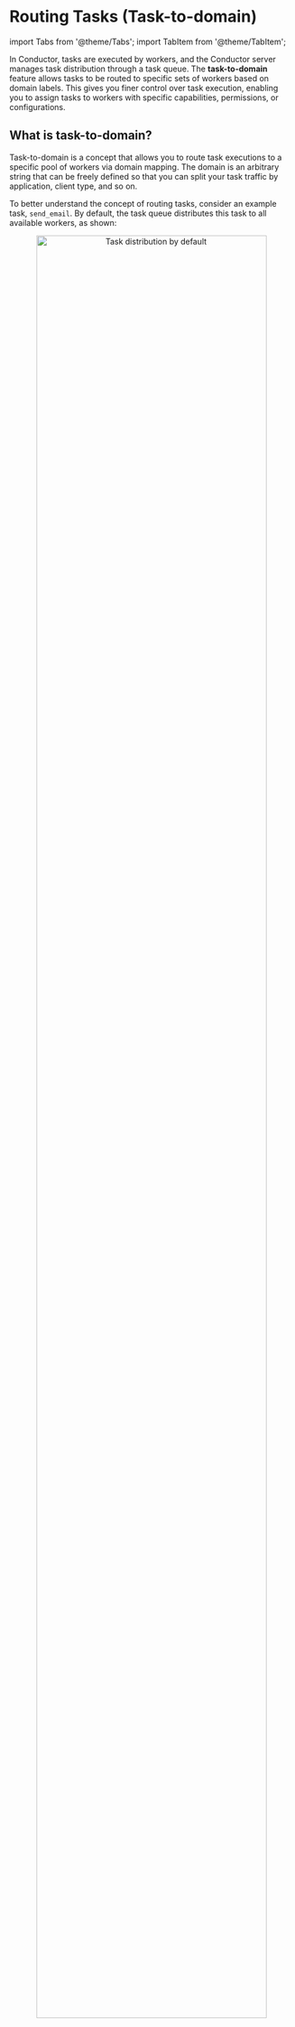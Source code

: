 # Routing Tasks (Task-to-domain)

import Tabs from '@theme/Tabs';
import TabItem from '@theme/TabItem';

In Conductor, tasks are executed by workers, and the Conductor server manages task distribution through a task queue. The **task-to-domain** feature allows tasks to be routed to specific sets of workers based on domain labels. This gives you finer control over task execution, enabling you to assign tasks to workers with specific capabilities, permissions, or configurations.

## What is task-to-domain?

Task-to-domain is a concept that allows you to route task executions to a specific pool of workers via domain mapping. The domain is an arbitrary string that can be freely defined so that you can split your task traffic by application, client type, and so on.

To better understand the concept of routing tasks, consider an example task, `send_email`. By default, the task queue distributes this task to all available workers, as shown:

<p align="center"><img src="/content/img/task-routing.png" alt="Task distribution by default" width="90%"
                       height="auto"/></p>

To route this task to a specific group of workers, you can assign it a domain when triggering the workflow. The task is then routed only to workers configured for that domain.

<p align="center"><img src="/content/img/task-routing-domains.png" alt="Task distribution via dedicated domains" width="90%"
                       height="auto"/></p>

Here, the `send_email` task has two additional sets of worker instances that listen to specific domain-based tasks. For example, all the tasks triggered with domain `dedicated_for_app_x` are sent to the workers configured with domain `dedicated_for_app_x`.

The task-to-domain feature is useful in the following scenarios:
* Ensuring that the task is routed to a worker with the appropriate permissions.
* Load balancing or prioritizing some tasks with a set of dedicated workers.
* Implementing unique task-related configuration by domain, such as retry policy.
* Debugging a task with a worker deployed on a local machine or a worker running a different version of the code.

While these use cases can be achieved by creating separate task definitions, task-to-domain is more flexible. For example, in production environments, instead of creating new task definitions, you can use the same task definition while customizing routing based on the domain.

## Routing tasks using task-to-domain​

To successfully route a task by domain:

1. Configure workers to poll for tasks mapped to a specific domain.
2. When triggering the workflow, ensure `taskToDomain` is mapped to the correct domain.

### Worker configuration

Workers must be configured to listen for tasks mapped with a specific domain. Below are examples demonstrating how to set up workers to poll for tasks in the `test` domain across various programming languages:

<Tabs>
<TabItem value="Java" label="Java">

The following table shows the order of precedence when initializing the task domain for a worker. Suppose a system property is set according to the table below. In that case, it takes priority over initializing the taskToDomain map or passing the domain as an argument when using annotations. If `${TASK_NAME}` is replaced by `all` in the system property name, then all workers will pick up that task domain.

<br></br>

| Description                                | PropertyName                           | Example                                        |
| ------------------------------------------ | -------------------------------------- | ---------------------------------------------- |
| System property by **taskName**            | `conductor.worker.${TASK_NAME}.domain` | `conductor.worker.taskName.domain=test`        |
| System property for **all** workers        | `conductor.worker.all.domain`          | `conductor.worker.all.domain=test`             |
| Class `TaskRunner` constructor param       | `taskToDomain`                         | `taskToDomain=Map.of("taskName", "test")`      |
| Annotation `@WorkerTask` constructor param | `domain`                               | `@WorkerTask(value="taskName", domain="test")` |

**Code example for `TaskRunner`**:
```java
Map<String, String> taskToDomains = new HashMap<>();
taskToDomains.put("taskName", "test");
Map<String, Integer> taskThreadCount = new HashMap<>();

TaskRunnerConfigurer.Builder builder = new TaskRunnerConfigurer.Builder(taskClient, workers);
TaskRunnerConfigurer taskRunner = builder.withTaskToDomain(taskToDomains).build();

```

**Code example for `@WorkerTask`**:
```java
@WorkerTask(value="taskName", domain="test")
public TaskResult sendAnnotatedTaskDomain(Task task) {
    TaskResult result = new TaskResult(task);
    // Populate result here
    return result;
}

```

In the example above, we map the task `taskName` to the domain `test`. Only workers configured to poll for the `test` domain will execute the task when the workflow is triggered. [See the complete code here](https://github.com/orkes-io/orkes-conductor-client/blob/main/examples/java/io/orkes/conductor/sdk/examples/TaskDomainWorker.java).

</TabItem>
<TabItem value="Python" label="Python">

```python
# Function Worker
def execute(task: Task) -> TaskResult:
    task_result = TaskResult(
        task_id=task.task_id,
        workflow_instance_id=task.workflow_instance_id,
        worker_id='your_custom_id'
    )
    task_result.add_output_data('worker_style', 'function')
    task_result.status = TaskResultStatus.COMPLETED
    return task_result


# Class Worker
class SimpleWorker(WorkerInterface):
    def execute(self, task: Task) -> TaskResult:
        task_result = self.get_task_result_from_task(task)
        task_result.add_output_data('worker_style', 'class')
        task_result.status = TaskResultStatus.COMPLETED
        return task_result

    def get_polling_interval_in_seconds(self) -> float:
        return 0.4

    # Overriding it for specifying the DOMAIN of class workers
    def get_domain(self) -> str:
        return "test"


def startTaskRunnerWorkers():
    configuration = Configuration(
        authentication_settings=AuthenticationSettings(
            key_id='key',
            key_secret='secret'
        ),
        server_api_url='https://play.orkes.io/api',
        debug=True
    )

    workers = [
        Worker(
            task_definition_name='task_1',
            execute_function=execute,
            poll_interval=0.25,
            domain="test" # specifying DOMAIN for function workers
        ),
        SimpleWorker(task_definition_name="task_2")
    ]
```

In this example, we configure the `SimpleWorker` to listen for tasks with the `test` domain by implementing the `get_domain()` method. [See additional examples](https://github.com/conductor-sdk/conductor-python/tree/main/docs/worker#task-domains).

</TabItem>
<TabItem value="JavaScript" label="JavaScript">

```javascript
// You can specify on the worker
export const userInfoWorker = () => {
  return {
    domain: "myDomain",
    taskDefName: GET_USER_INFO,
    execute: async ({ inputData }) => {
      const userId = inputData?.userId;
      return {
        outputData: {
          email: `${userId}@email.com`,
          phoneNumber: "555-555-5555",
        },
        status: "COMPLETED",
      };
    },
  };
};
// or on the Poller Option
new TaskManager(
    client,
    workers,
    {
      logger: console,
      options: { concurrency: 5, pollInterval: 100, domain: "domain" },
    }
  );
// *Note* worker domain has precedence over the domain passed in the poller
```

</TabItem>
<TabItem value="typescript" label="Typescript">

```typescript
// You can specify on the worker
export const userInfoWorker = (): ConductorWorker => {
  return {
    domain:"myDomain",
    taskDefName: GET_USER_INFO,
    execute: async ({ inputData }) => {
      const userId = inputData?.userId;
      return {
        outputData: {
          email: `${userId}@email.com`,
          phoneNumber: "555-555-5555",
        },
        status: "COMPLETED",
      };
    },
  };
}

// or on the Poller Option
new TaskManager(
    client,
    workers,
    {
      logger: console,
      options: { concurrency: 5, pollInterval: 100, domain: "domain" },
    }
  )
// *Note* worker domain has precedence over the domain passed in the poller
```
</TabItem>
<TabItem value="Clojure" label="Clojure">

```clojure
(runner-executer-for-workers options [worker] 1 {:domain 'some-domain'})
```

</TabItem>
</Tabs>


### Workflow configuration

When you start a workflow, you can specify which tasks must run on which domains.

<Tabs>
<TabItem value="Using API" label="Using API">

Use the [Start Workflow Execution API](https://orkes.io/content/reference-docs/api/workflow/start-workflow-execution) to trigger the workflow by providing the `taskToDomain` as the input payload.

```
POST /api/workflow/{name}
```

</TabItem>
<TabItem value="Using Conductor UI" label="Using Conductor UI">

For running a workflow from the Conductor UI,  define the following task-to-domain mapping:

```json
{
    "task_x": "test"
}
```

<p align="center"><img src="/content/img/task-to-domain.png" alt="Task To Domain mapping while invoking workflows" width="100%" height="auto"></img></p>

</TabItem>
</Tabs>

### RBAC configuration

While configuring groups or applications in Conductor, you can add granular permissions to access specific resources. This includes granting permission to specific domains and allowing applications or groups to execute all tasks under that domain by eliminating the need to configure access for individual tasks.

To enable domain permissions:

1. Go to **Access Control** > **Applications/Groups** in the left menu on your Conductor cluster.
2. Select your application or group.
3. Scroll down to **Permissions**, and select **(+) Add Permission**.
4. Under the **Domain** tab, select **(+) Add**, and enter the domain name.
5. Enable the **Execute** toggle.
6. Select **Add Permissions**.

The application/group can now execute all tasks under the specified domain.

## Fallback task-to-domain​

A fallback domain is a secondary or backup domain that the system will use if the primary domain fails or is unreachable. These domains can only be specified when triggering a workflow, as clients polling for tasks can use only one domain at a time.

Conductor tracks each worker's last polling time. When assigning tasks, it first checks if any active workers are available for the primary domain. If no active workers are found, the Conductor tries the next domain in the fallback sequence.

:::note Notes
* A worker is considered active if the last time it has polled is within the active threshold, which defaults to 10 seconds
* Workers do not poll when they are busy doing work and resume polling once they have completed their tasks
* The active threshold can be adjusted using the configuration field `conductor.app.activeWorkerLastPollTimeout`. This applies to all worker tasks, so extending the duration slows down the fallback response bahaviour across all tasks.
* The domain of a task is determined at the point in time when the task is scheduled, so a domain worker becoming free after a task gets scheduled will not change the domain of a task that has already been scheduled
:::

A fallback mapping for `task_x’ is as follows:

```json
{
    "task_x": "test,fallback,NO_DOMAIN"
}
```

In this configuration,
* Conductor first assigns the task to workers in the `test` domain if available.
* If no workers are active in the `test` domain, it tries the `fallback` domain.
* If neither `test` nor  `fallback` have active workers, the task is assigned to `NO_DOMAIN`.

:::note Notes
* `NO_DOMAIN` is a generic keyword for workers with no domain.
* Always use `NO_DOMAIN` as the final fallback option.
* If `NO_DOMAIN` is not included, the task falls back to subsequent domains. If it reaches an inactive domain, it remains there indefinitely until workers for that domain become active.
* Use the `*` token to apply domains for all tasks. This can be overridden by providing task-specific mappings along with `*`.
:::

## Example
<details><summary>Using fallback domain</summary>
In this example, we’ll assume the `taskToDomain` mapping is as follows:

```json
"taskToDomain": {
  "*": "mydomain",
  "task-a": "NO_DOMAIN",
  "task-b": "abc, NO_DOMAIN",
  "task-c": "someInactiveDomain1, someInactiveDomain2"
}
```

Here,
* The `task-a` is routed to the `NO_DOMAIN` queue, meaning it doesn't have an assigned domain.
* The `task-b` is routed first to the `abc` domain if available, or otherwise to the default domain (`NO_DOMAIN`).
* The `task-c` is routed to the `someInactiveDomain1` and then to the `someInactiveDomain2`, but these are inactive, so they may not be processed in these domains.
* All other tasks in this workflow are routed to `mydomain`.

</details>